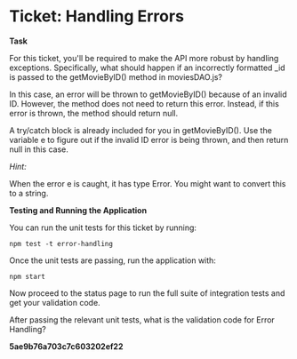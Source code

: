 # Ticket: Handling Errors

**Task**

For this ticket, you'll be required to make the API more robust by handling exceptions. Specifically, what should happen if an incorrectly formatted _id is passed to the getMovieByID() method in moviesDAO.js?

In this case, an error will be thrown to getMovieByID() because of an invalid ID. However, the method does not need to return this error. Instead, if this error is thrown, the method should return null.

A try/catch block is already included for you in getMovieByID(). Use the variable e to figure out if the invalid ID error is being thrown, and then return null in this case.

*Hint:*

When the error e is caught, it has type Error. You might want to convert this to a string.

**Testing and Running the Application**

You can run the unit tests for this ticket by running:

```
npm test -t error-handling
```

Once the unit tests are passing, run the application with:

```
npm start
```

Now proceed to the status page to run the full suite of integration tests and get your validation code.

After passing the relevant unit tests, what is the validation code for Error Handling?

**5ae9b76a703c7c603202ef22**
